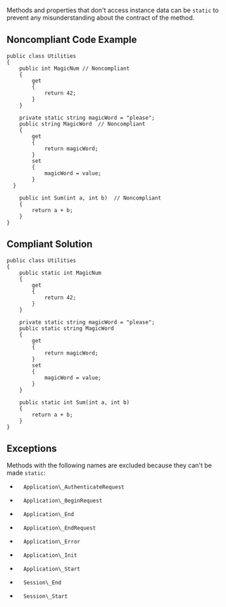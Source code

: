 
Methods and properties that don't access instance data can be `static` to prevent any misunderstanding about the contract of the method.

## Noncompliant Code Example


    public class Utilities
    {
        public int MagicNum // Noncompliant
        {
            get
            {
                return 42;
            }
        }
    
        private static string magicWord = "please";
        public string MagicWord  // Noncompliant
        {
            get
            {
                return magicWord;
            }
            set
            {
                magicWord = value;
            }
      }
    
        public int Sum(int a, int b)  // Noncompliant
        {
            return a + b;
        }
    }


## Compliant Solution


    public class Utilities
    {
        public static int MagicNum
        {
            get
            {
                return 42;
            }
        }
    
        private static string magicWord = "please";
        public static string MagicWord
        {
            get
            {
                return magicWord;
            }
            set
            {
                magicWord = value;
            }
        }
    
        public static int Sum(int a, int b)
        {
            return a + b;
        }
    }


## Exceptions

Methods with the following names are excluded because they can't be made `static`:

-	    Application\_AuthenticateRequest
-	    Application\_BeginRequest
-	    Application\_End
-	    Application\_EndRequest
-	    Application\_Error
-	    Application\_Init
-	    Application\_Start
-	    Session\_End
-	    Session\_Start

